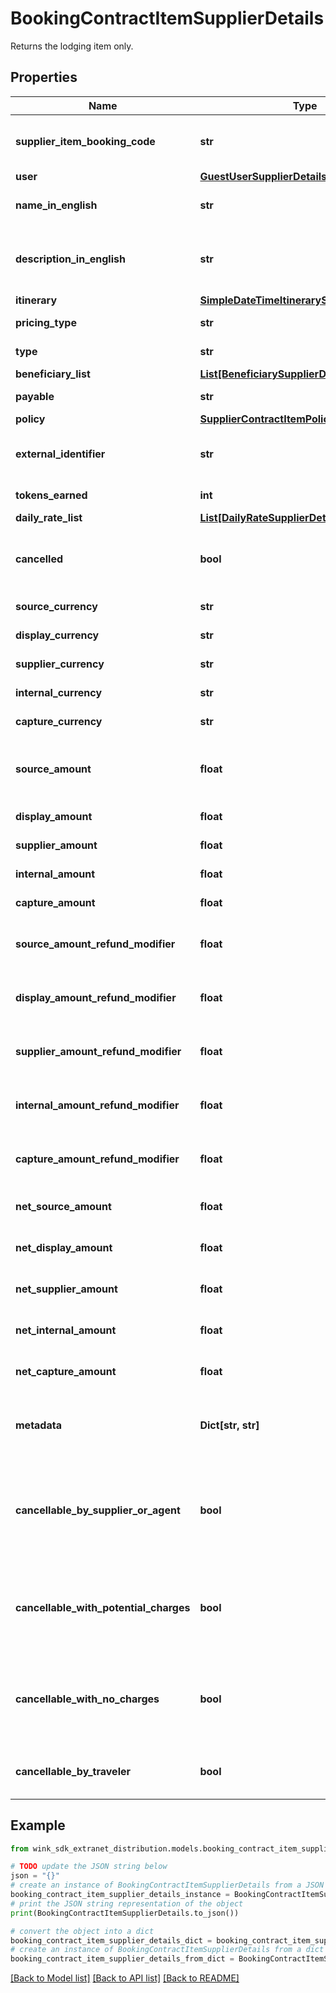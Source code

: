 # BookingContractItemSupplierDetails

Returns the lodging item only.

## Properties

Name | Type | Description | Notes
------------ | ------------- | ------------- | -------------
**supplier_item_booking_code** | **str** | Booking code identifying the supplier line item. | 
**user** | [**GuestUserSupplierDetails**](GuestUserSupplierDetails.md) |  | 
**name_in_english** | **str** | Name of item in English included in booking. | 
**description_in_english** | **str** | Short description in English of item included in booking. | 
**itinerary** | [**SimpleDateTimeItinerarySupplierDetails**](SimpleDateTimeItinerarySupplierDetails.md) |  | 
**pricing_type** | **str** | How to calculate the total amount. | 
**type** | **str** | Type of item this is. | 
**beneficiary_list** | [**List[BeneficiarySupplierDetails]**](BeneficiarySupplierDetails.md) |  | 
**payable** | **str** | When to charge for this item. | 
**policy** | [**SupplierContractItemPolicySupplierDetails**](SupplierContractItemPolicySupplierDetails.md) |  | [optional] 
**external_identifier** | **str** | Optional externalIdentifier to remote inventory. | [optional] 
**tokens_earned** | **int** | Tokens minted for this item | [optional] 
**daily_rate_list** | [**List[DailyRateSupplierDetails]**](DailyRateSupplierDetails.md) |  | [optional] 
**cancelled** | **bool** | Optional geoname externalIdentifier to remote inventory. | [optional] 
**source_currency** | **str** | The source currency | 
**display_currency** | **str** | The display currency | 
**supplier_currency** | **str** | The supplier currency | 
**internal_currency** | **str** | The internal currency | 
**capture_currency** | **str** | The capture currency | 
**source_amount** | **float** | The total initial price as quoted in the original TripPay contract. | 
**display_amount** | **float** | The total display price. | 
**supplier_amount** | **float** | The total supplier price. | 
**internal_amount** | **float** | The total internal price. | 
**capture_amount** | **float** | The total capture price. | 
**source_amount_refund_modifier** | **float** | The source amount still due after a partial refund occurs. | [optional] 
**display_amount_refund_modifier** | **float** | The display amount still due after a partial refund occurs. | [optional] 
**supplier_amount_refund_modifier** | **float** | The supplier amount still due after a partial refund occurs. | [optional] 
**internal_amount_refund_modifier** | **float** | The internal amount still due after a partial refund occurs. | [optional] 
**capture_amount_refund_modifier** | **float** | The capture amount still due after a partial refund occurs. | [optional] 
**net_source_amount** | **float** | Source amount minus source modifier. | 
**net_display_amount** | **float** | Display amount minus display modifier. | 
**net_supplier_amount** | **float** | Supplier amount minus supplier modifier. | 
**net_internal_amount** | **float** | Internal amount minus internal modifier. | 
**net_capture_amount** | **float** | Capture amount minus capture modifier. | 
**metadata** | **Dict[str, str]** | Place to add more data related to the booking contract item. | [optional] 
**cancellable_by_supplier_or_agent** | **bool** | Whether the booking can still be cancelled by the supplier. A supplier cancellation overrides the refundable | [optional] 
**cancellable_with_potential_charges** | **bool** | Whether the booking can still be cancelled and whether cancellation charges might still occur. | [optional] 
**cancellable_with_no_charges** | **bool** | Whether the booking can still be cancelled and whether cancellation charges might still occur. | [optional] 
**cancellable_by_traveler** | **bool** | Whether the booking can still be cancelled by the traveller. | [optional] 

## Example

```python
from wink_sdk_extranet_distribution.models.booking_contract_item_supplier_details import BookingContractItemSupplierDetails

# TODO update the JSON string below
json = "{}"
# create an instance of BookingContractItemSupplierDetails from a JSON string
booking_contract_item_supplier_details_instance = BookingContractItemSupplierDetails.from_json(json)
# print the JSON string representation of the object
print(BookingContractItemSupplierDetails.to_json())

# convert the object into a dict
booking_contract_item_supplier_details_dict = booking_contract_item_supplier_details_instance.to_dict()
# create an instance of BookingContractItemSupplierDetails from a dict
booking_contract_item_supplier_details_from_dict = BookingContractItemSupplierDetails.from_dict(booking_contract_item_supplier_details_dict)
```
[[Back to Model list]](../README.md#documentation-for-models) [[Back to API list]](../README.md#documentation-for-api-endpoints) [[Back to README]](../README.md)


